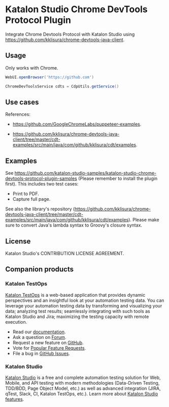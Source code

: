 # Katalon Studio Chrome DevTools Protocol Plugin

Integrate Chrome Devtools Protocol with Katalon Studio using https://github.com/kklisura/chrome-devtools-java-client.

## Usage

Only works with Chrome.

```groovy
WebUI.openBrowser('https://github.com')

ChromeDevToolsService cdts = CdpUtils.getService()
```

## Use cases

References:

* https://github.com/GoogleChromeLabs/puppeteer-examples.

* https://github.com/kklisura/chrome-devtools-java-client/tree/master/cdt-examples/src/main/java/com/github/kklisura/cdt/examples.

## Examples

See https://github.com/katalon-studio-samples/katalon-studio-chrome-devtools-protocol-plugin-samples (Please remember to install the plugin first). This includes two test cases:
* Print to PDF.
* Capture full page.

See also the library's repository (https://github.com/kklisura/chrome-devtools-java-client/tree/master/cdt-examples/src/main/java/com/github/kklisura/cdt/examples). Please make sure to convert Java's lambda syntax to Groovy's closure syntax.

## License

Katalon Studio's CONTRIBUTION LICENSE AGREEMENT.

## Companion products

### Katalon TestOps

[Katalon TestOps](https://analytics.katalon.com) is a web-based application that provides dynamic perspectives and an insightful look at your automation testing data. You can leverage your automation testing data by transforming and visualizing your data; analyzing test results; seamlessly integrating with such tools as Katalon Studio and Jira; maximizing the testing capacity with remote execution.

* Read our [documentation](https://docs.katalon.com/katalon-analytics/docs/overview.html).
* Ask a question on [Forum](https://forum.katalon.com/categories/katalon-analytics).
* Request a new feature on [GitHub](CONTRIBUTING.md).
* Vote for [Popular Feature Requests](https://github.com/katalon-analytics/katalon-analytics/issues?q=is%3Aopen+is%3Aissue+label%3Afeature-request+sort%3Areactions-%2B1-desc).
* File a bug in [GitHub Issues](https://github.com/katalon-analytics/katalon-analytics/issues).

### Katalon Studio
[Katalon Studio](https://www.katalon.com) is a free and complete automation testing solution for Web, Mobile, and API testing with modern methodologies (Data-Driven Testing, TDD/BDD, Page Object Model, etc.) as well as advanced integration (JIRA, qTest, Slack, CI, Katalon TestOps, etc.). Learn more about [Katalon Studio features](https://www.katalon.com/features/).
